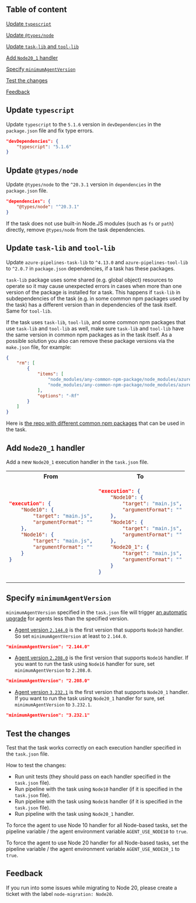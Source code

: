 ## Table of content

[Update `typescript`](#update-typescript)

[Update `@types/node`](#update-typesnode)

[Update `task-lib` and `tool-lib`](#update-task-lib-and-tool-lib)

[Add `Node20_1` handler](#add-node20_1-handler)

[Specify `minimumAgentVersion`](#specify-minimumagentversion)

[Test the changes](#test-the-changes)

[Feedback](#feedback)

## Update `typescript`

Update `typescript` to the `5.1.6` version in `devDependencies` in the `package.json` file and fix type errors.

```json
"devDependencies": {
    "typescript": "5.1.6"
}
```

## Update `@types/node`

Update `@types/node` to the `^20.3.1` version in `dependencies` in the `package.json` file.

```json
"dependencies": {
    "@types/node": "^20.3.1"
}
```

If the task does not use built-in Node.JS modules (such as `fs` or `path`) directly, remove `@types/node` from the task dependencies.

## Update `task-lib` and `tool-lib`

Update `azure-pipelines-task-lib` to `^4.13.0` and `azure-pipelines-tool-lib` to `^2.0.7` in `package.json` dependencies, if a task has these packages.

`task-lib` package uses some shared (e.g. global object) resources to operate so it may cause unexpected errors in cases when more than one version of the package is installed for a task. This happens if `task-lib` in subdependencies of the task (e.g. in some common npm packages used by the task) has a different version than in dependencies of the task itself. Same for `tool-lib`.

If the task uses `task-lib`, `tool-lib`, and some common npm packages that use `task-lib` and `tool-lib` as well, make sure `task-lib` and `tool-lib` have the same version in common npm packages as in the task itself.
As a possible solution you also can remove these package versions via the `make.json` file, for example:

```json
{
    "rm": [
        {
            "items": [
                "node_modules/any-common-npm-package/node_modules/azure-pipelines-task-lib",
                "node_modules/any-common-npm-package/node_modules/azure-pipelines-tool-lib"
            ],
            "options": "-Rf"
        }
    ]
}
```

Here is [the repo with different common npm packages](https://github.com/microsoft/azure-pipelines-tasks-common-packages) that can be used in the task.

## Add `Node20_1` handler

Add a new `Node20_1` execution handler in the `task.json` file.

<table>
<tr>
<th>From</th>
<th>To</th>
</tr>
<tr>
<td>

```json
"execution": {
    "Node10": {
        "target": "main.js",
        "argumentFormat": ""
    },
    "Node16": {
        "target": "main.js",
        "argumentFormat": ""
    }
}
```

</td>
<td>

```json
"execution": {
    "Node10": {
        "target": "main.js",
        "argumentFormat": ""
    },
    "Node16": {
        "target": "main.js",
        "argumentFormat": ""
    },
    "Node20_1": {
        "target": "main.js",
        "argumentFormat": ""
    }
}
```

</td>
</tr>
</table>

## Specify `minimumAgentVersion`

`minimumAgentVersion` specified in the `task.json` file will trigger [an automatic upgrade](https://docs.microsoft.com/en-us/azure/devops/pipelines/agents/agents?view=azure-devops&tabs=browser#agent-version-and-upgrades) for agents less than the specified version.

* [Agent version `2.144.0`](https://github.com/microsoft/azure-pipelines-agent/releases/tag/v2.144.0) is the first version that supports `Node10` handler. So set `minimumAgentVersion` at least to `2.144.0`.

```json
"minimumAgentVersion": "2.144.0"
```

* [Agent version `2.208.0`](https://github.com/microsoft/azure-pipelines-agent/releases/tag/v2.208.0) is the first version that supports `Node16` handler. If you want to run the task using `Node16` handler for sure, set `minimumAgentVersion` to `2.208.0`.

```json
"minimumAgentVersion": "2.208.0"
```

* [Agent version `3.232.1`](https://github.com/microsoft/azure-pipelines-agent/releases/tag/v3.232.1) is the first version that supports `Node20_1` handler. If you want to run the task using `Node20_1` handler for sure, set `minimumAgentVersion` to `3.232.1`.

```json
"minimumAgentVersion": "3.232.1"
```

## Test the changes

Test that the task works correctly on each execution handler specified in the `task.json` file.

How to test the changes:
* Run unit tests (they should pass on each handler specified in the `task.json` file).
* Run pipeline with the task using `Node10` handler (if it is specified in the `task.json` file).
* Run pipeline with the task using `Node16` handler (if it is specified in the `task.json` file).
* Run pipeline with the task using `Node20_1` handler.

To force the agent to use Node 10 handler for all Node-based tasks, set the pipeline variable / the agent environment variable `AGENT_USE_NODE10` to `true`.

To force the agent to use Node 20 handler for all Node-based tasks, set the pipeline variable / the agent environment variable `AGENT_USE_NODE20_1` to `true`.

## Feedback

If you run into some issues while migrating to Node 20, please create a ticket with the label `node-migration: Node20`.
